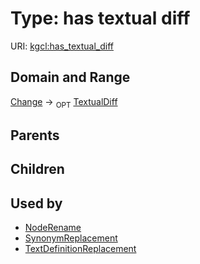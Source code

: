
# Type: has textual diff




URI: [kgcl:has_textual_diff](http://w3id.org/kgclhas_textual_diff)


## Domain and Range

[Change](Change.md) ->  <sub>OPT</sub> [TextualDiff](TextualDiff.md)

## Parents


## Children


## Used by

 * [NodeRename](NodeRename.md)
 * [SynonymReplacement](SynonymReplacement.md)
 * [TextDefinitionReplacement](TextDefinitionReplacement.md)
